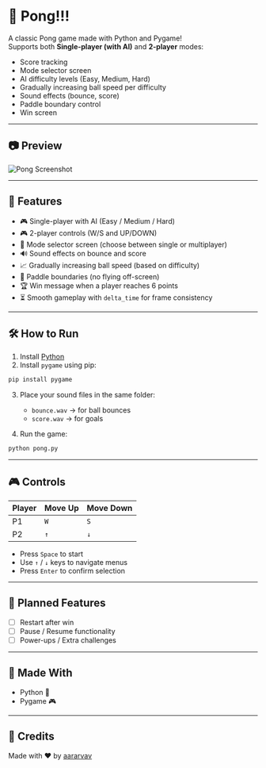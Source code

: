 # 🏓 Pong!!!

A classic Pong game made with Python and Pygame!  
Supports both **Single-player (with AI)** and **2-player** modes:
- Score tracking
- Mode selector screen
- AI difficulty levels (Easy, Medium, Hard)
- Gradually increasing ball speed per difficulty
- Sound effects (bounce, score)
- Paddle boundary control
- Win screen

---

## 📷 Preview

![Pong Screenshot](screenshot.png)

---

## 🚀 Features

- 🎮 Single-player with AI (Easy / Medium / Hard)
- 🎮 2-player controls (W/S and UP/DOWN)
- 🧠 Mode selector screen (choose between single or multiplayer)
- 🔊 Sound effects on bounce and score
- 📈 Gradually increasing ball speed (based on difficulty)
- 🧱 Paddle boundaries (no flying off-screen)
- 🏆 Win message when a player reaches 6 points
- ⏳ Smooth gameplay with `delta_time` for frame consistency

---

## 🛠️ How to Run

1. Install [Python](https://www.python.org/downloads/)
2. Install `pygame` using pip:

```bash
pip install pygame
```

3. Place your sound files in the same folder:
   - `bounce.wav` → for ball bounces
   - `score.wav` → for goals

4. Run the game:

```bash
python pong.py
```

---

## 🎮 Controls

| Player | Move Up | Move Down |
|--------|---------|-----------|
| P1     | `W`     | `S`       |
| P2     | `↑`     | `↓`       |

- Press `Space` to start
- Use `↑` / `↓` keys to navigate menus
- Press `Enter` to confirm selection

---

## 🧠 Planned Features

- [ ] Restart after win
- [ ] Pause / Resume functionality
- [ ] Power-ups / Extra challenges

---

## 🧪 Made With

- Python 🐍
- Pygame 🎮

---

## 🙌 Credits

Made with ❤️ by [aararvav](https://github.com/aararvav)
